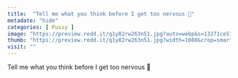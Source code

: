 ```yaml
---
title:  "Tell me what you think before I get too nervous 🤩"
metadate: "hide"
categories: [ Pussy ]
image: "https://preview.redd.it/q1y82rw263n51.jpg?auto=webp&s=13271ce51b2886afbae6246461e7c1339e7989b1"
thumb: "https://preview.redd.it/q1y82rw263n51.jpg?width=1080&crop=smart&auto=webp&s=ecdd6d083586d1ff8e42603c5ec4eb2aad8464ce"
visit: ""
---
```

Tell me what you think before I get too nervous 🤩
